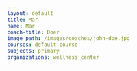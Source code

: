 ```yaml
---
layout: default
title: Mar
name: Mar
coach-title: Doer
image_path: /images/coaches/john-doe.jpg
courses: default course
subjects: primary
organizations: wellness center
---
```

